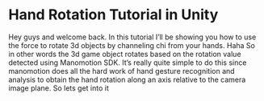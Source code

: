 # Hand Rotation Tutorial in Unity

Hey guys and welcome back. In this tutorial I’ll be showing you how to use the force to rotate 3d objects by channeling chi from your hands. Haha So in other words the 3d game object rotates based on the rotation value detected using Manomotion SDK.
It’s really quite simple to do this since manomotion does all the hard work of hand gesture recognition and analysis to obtain the hand rotation along an axis relative to the camera image plane.
So lets get into it



